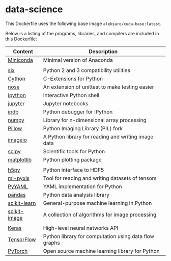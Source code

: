 # data-science

This Dockerfile uses the following base image ``aleksaro/cuda-base:latest``.

Below is a listing of the programs, libraries, and compilers are included in this Dockerfile:

| Content                                                       | Description                                           |
|---------------------------------------------------------------|-------------------------------------------------------|
| [Miniconda](https://conda.io/miniconda.html)                  | Minimal version of Anaconda                           |
|                                                               |                                                       |
| [six](https://pypi.python.org/pypi/six)                       | Python 2 and 3 compatibility utilities                |
| [Cython](http://cython.org/)                                  | C-Extensions for Python                               |
| [nose](https://nose.readthedocs.io/en/latest/)                | An extension of unittest to make testing easier       |
| [ipython](https://ipython.org/)                               | Interactive Python shell                              |
| [jupyter](http://jupyter.org/)                                | Jupyter notebooks                                     |
| [ipdb](https://github.com/gotcha/ipdb)                        | Python debugger for IPython                           |
| [numpy](http://www.numpy.org/)                                | Library for n-dimensional array processing            |
| [Pillow](https://python-pillow.org/)                          | Python Imaging Library (PIL) fork                     |
| [imageio](https://imageio.github.io/)                         | A Python library for reading and writing image data   |
| [scipy](https://www.scipy.org/)                               | Scientific tools for Python                           |
| [matplotlib](http://matplotlib.org/)                          | Python plotting package                               |
|                                                               |                                                       |
| [h5py](http://www.h5py.org/)                                  | Python interface to HDF5                              |
| [ml-pyxis](https://github.com/vicolab/ml-pyxis)               | Tool for reading and writing datasets of tensors      |
| [PyYAML](http://pyyaml.org/)                                  | YAML implementation for Python                        |
| [pandas](http://pandas.pydata.org/)                           | Python data analysis library                          |
| [scikit-learn](http://scikit-learn.org/stable/)               | General-purpose machine learning in Python            |
| [scikit-image](https://scikit-image.org/)                     | A collection of algorithms for image processing       |
|                                                               |                                                       |
| [Keras](https://keras.io/)                                    | High-level neural networks API                        |
| [TensorFlow](https://www.tensorflow.org/)                     | Python library for computation using data flow graphs |
| [PyTorch](https://pytorch.org/)                               | Open source machine learning library for Python       |
